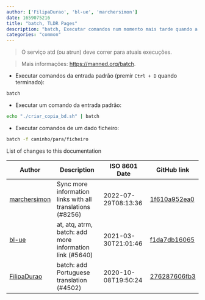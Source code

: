 ```yaml
---
author: ['FilipaDurao', 'bl-ue', 'marchersimon']
date: 1659075216
title: "batch, TLDR Pages"
description: "batch, Executar comandos num momento mais tarde quando a carga do sistema permitir."
categories: "common"
---
```

> O serviço atd (ou atrun) deve correr para atuais execuções.

> Mais informações: <https://manned.org/batch>.

- Executar comandos da entrada padrão (premir `Ctrl + D` quando terminado):

```bash
batch
```

- Executar um comando da entrada padrão:

```bash
echo "./criar_copia_bd.sh" | batch
```

- Executar comandos de um dado ficheiro:

```bash
batch -f caminho/para/ficheiro
```
List of changes to this documentation


Author | Description | ISO 8601 Date | GitHub link
------|-----|-----|-----
[marchersimon](mailto:50295997+marchersimon@users.noreply.github.com) | Sync more information links with all translations (#8256) | 2022-07-29T08:13:36 | [1f610a952ea0](https://github.com/tldr-pages/tldr/commit/1f610a952ea0d53e0a1bdbd1246ef81f24db2f3f)
[bl-ue](mailto:54780737+bl-ue@users.noreply.github.com) | at, atq, atrm, batch: add more information link (#5640) | 2021-03-30T21:01:46 | [f1da7db16065](https://github.com/tldr-pages/tldr/commit/f1da7db160655446057cf641b5339d2e9273bb7a)
[FilipaDurao](mailto:32716065+FilipaDurao@users.noreply.github.com) | batch: add Portuguese translation (#4502) | 2020-10-08T19:50:24 | [276287606fb3](https://github.com/tldr-pages/tldr/commit/276287606fb39517ea7899f03a64f58f37177415)

